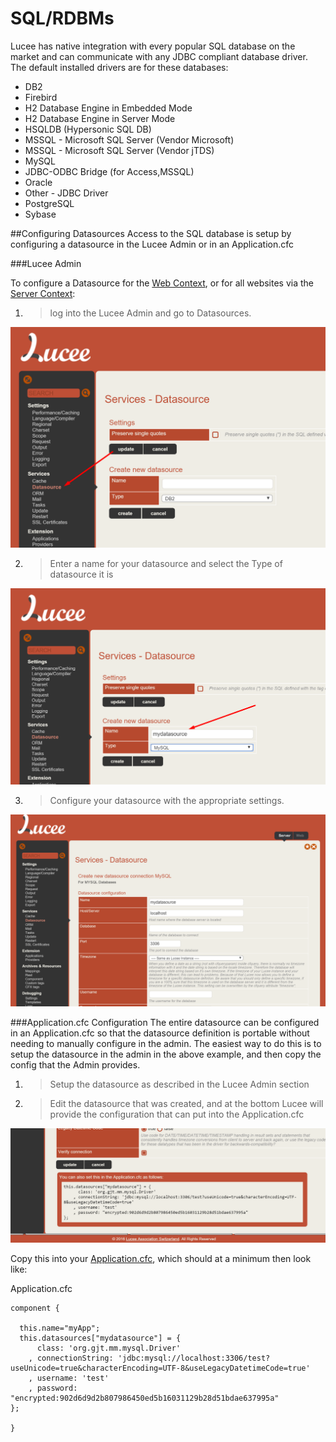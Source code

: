 # SQL/RDBMs

Lucee has native integration with every popular SQL database on the market and can communicate with any JDBC compliant database driver. The default installed drivers are for these databases:

* DB2
* Firebird
* H2 Database Engine in Embedded Mode
* H2 Database Engine in Server Mode
* HSQLDB (Hypersonic SQL DB)
* MSSQL - Microsoft SQL Server (Vendor Microsoft)
* MSSQL - Microsoft SQL Server (Vendor jTDS)
* MySQL
* JDBC-ODBC Bridge (for Access,MSSQL)
* Oracle
* Other - JDBC Driver
* PostgreSQL
* Sybase

##Configuring Datasources
Access to the SQL database is setup by configuring a datasource in the Lucee Admin or in an Application.cfc

###Lucee Admin

To configure a Datasource for the [Web Context](https://rorylaitila.gitbooks.io/lucee/content/lucee_context.html#web-context), or for all websites via the [Server Context](https://rorylaitila.gitbooks.io/lucee/content/lucee_context.html#server-context):

1. >log into the Lucee Admin and go to Datasources. 

![](datasources_1.png)

2. > Enter a name for your datasource and select the Type of datasource it is

![](datasource_2.png)

3. > Configure your datasource with the appropriate settings.

![](datasources_3.png)


###Application.cfc Configuration
The entire datasource can be configured in an Application.cfc so that the datasource definition is portable without needing to manually configure in the admin. The easiest way to do this is to setup the datasource in the admin in the above example, and then copy the config that the Admin provides.

1. > Setup the datasource as described in the Lucee Admin section
2. > Edit the datasource that was created, and at the bottom Lucee will provide the configuration that can put into the Application.cfc

![](datasources_4.png)

Copy this into your [Application.cfc](https://rorylaitila.gitbooks.io/lucee/content/applicationcfc_lifecycle.html), which should at a minimum then look like:

Application.cfc
```
component {

  this.name="myApp";
  this.datasources["mydatasource"] = {
	  class: 'org.gjt.mm.mysql.Driver'
	, connectionString: 'jdbc:mysql://localhost:3306/test?useUnicode=true&characterEncoding=UTF-8&useLegacyDatetimeCode=true'
	, username: 'test'
	, password: "encrypted:902d6d9d2b807986450ed5b16031129b28d51bdae637995a"
};

}
```


